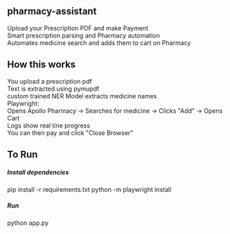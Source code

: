 ## pharmacy-assistant
Upload your Prescription PDF and make Payment  
Smart prescription parsing and Pharmacy automation  
Automates medicine search and adds them to cart on Pharmacy  
## How this works
You upload a prescription pdf  
Text is extracted using pymupdf  
custom trained NER Model extracts medicine names  
Playwright:  
Opens Apollo Pharmacy → Searches for medicine → Clicks "Add" → Opens Cart  
Logs show real tine progress  
You can then pay and click "Close Browser"  

## To Run
##### Install dependencies
pip install -r requirements.txt
python -m playwright install
##### Run
python app.py
